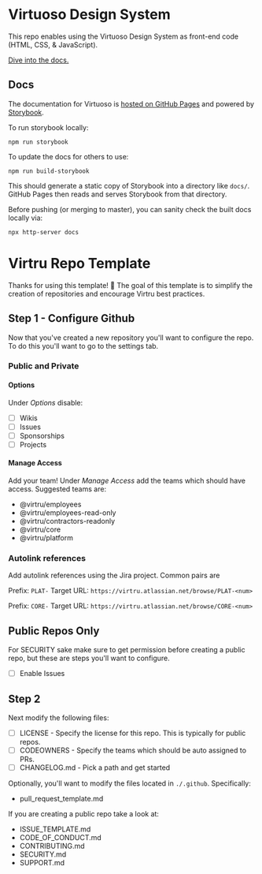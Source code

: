 # Virtuoso Design System

This repo enables using the Virtuoso Design System as front-end code (HTML, CSS, & JavaScript).

[Dive into the docs.](https://avkvirtru.github.io/virtuoso-design-system/)

## Docs

The documentation for Virtuoso is [hosted on GitHub Pages](https://avkvirtru.github.io/virtuoso-design-system/) and powered by [Storybook](https://storybook.js.org). 

To run storybook locally:

```shell
npm run storybook
```

To update the docs for others to use: 

```shell
npm run build-storybook
```

This should generate a static copy of Storybook into a directory like `docs/`. 
GitHub Pages then reads and serves Storybook from that directory. 

Before pushing (or merging to master), you can sanity check the built docs locally via: 

```shell
npx http-server docs
```

# Virtru Repo Template

Thanks for using this template! 🙏
The goal of this template is to simplify the creation of repositories and encourage Virtru best practices.

## Step 1 - Configure Github

Now that you've created a new repository you'll want to configure the repo. To do this you'll want to go to the settings tab.

### Public and Private

#### Options

Under *Options* disable:

- [ ] Wikis
- [ ] Issues
- [ ] Sponsorships
- [ ] Projects

#### Manage Access

Add your team! Under *Manage Access* add the teams which should have access. Suggested teams are:

- @virtru/employees
- @virtru/employees-read-only
- @virtru/contractors-readonly
- @virtru/core
- @virtru/platform

### Autolink references

Add autolink references using the Jira project. Common pairs are

Prefix: `PLAT-`
Target URL: `https://virtru.atlassian.net/browse/PLAT-<num>`

Prefix: `CORE-`
Target URL: `https://virtru.atlassian.net/browse/CORE-<num>`

## Public Repos Only

For SECURITY sake make sure to get permission before creating a public repo, but these are steps you'll want to configure.

- [ ] Enable Issues

## Step 2

Next modify the following files:

- [ ] LICENSE - Specify the license for this repo. This is typically for public repos.
- [ ] CODEOWNERS - Specify the teams which should be auto assigned to PRs.
- [ ] CHANGELOG.md - Pick a path and get started

Optionally, you'll want to modify the files located in `./.github`. Specifically:

- pull_request_template.md

If you are creating a public repo take a look at:

- ISSUE_TEMPLATE.md
- CODE_OF_CONDUCT.md
- CONTRIBUTING.md
- SECURITY.md
- SUPPORT.md
